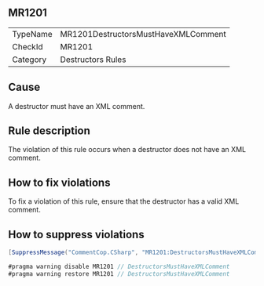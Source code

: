 ## MR1201

<table>
<tr>
  <td>TypeName</td>
  <td>MR1201DestructorsMustHaveXMLComment</td>
</tr>
<tr>
  <td>CheckId</td>
  <td>MR1201</td>
</tr>
<tr>
  <td>Category</td>
  <td>Destructors Rules</td>
</tr>
</table>

## Cause

A destructor must have an XML comment.

## Rule description

The violation of this rule occurs when a destructor does not have an XML comment.

## How to fix violations

To fix a violation of this rule, ensure that the destructor has a valid XML comment.

## How to suppress violations

```csharp
[SuppressMessage("CommentCop.CSharp", "MR1201:DestructorsMustHaveXMLComment", Justification = "Reviewed.")]
```

```csharp
#pragma warning disable MR1201 // DestructorsMustHaveXMLComment
#pragma warning restore MR1201 // DestructorsMustHaveXMLComment
```